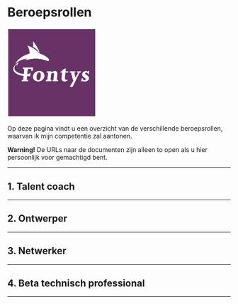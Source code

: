 # Beroepsrollen 

<img src=".\images\FontysLogo.jpg" alt="Fontys logo" width="200"/>

Op deze pagina vindt u een overzicht van de verschillende beroepsrollen, waarvan ik mijn competentie zal aantonen. 

<div class="alert alert-warning" role="alert">
  <strong>Warning!</strong> De URLs naar de documenten zijn alleen to open als u hier persoonlijk voor gemachtigd bent.
</div>

***

## 1. Talent coach

***

## 2. Ontwerper

***

## 3. Netwerker

***

## 4. Beta technisch professional 

***
